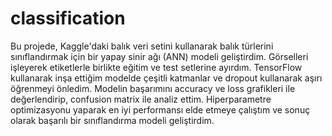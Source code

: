 # classification
Bu projede, Kaggle'daki balık veri setini kullanarak balık türlerini sınıflandırmak için bir yapay sinir ağı (ANN) modeli geliştirdim. Görselleri işleyerek etiketlerle birlikte eğitim ve test setlerine ayırdım. TensorFlow kullanarak inşa ettiğim modelde çeşitli katmanlar ve dropout kullanarak aşırı öğrenmeyi önledim. Modelin başarımını accuracy ve loss grafikleri ile değerlendirip, confusion matrix ile analiz ettim. Hiperparametre optimizasyonu yaparak en iyi performansı elde etmeye çalıştım ve sonuç olarak başarılı bir sınıflandırma modeli geliştirdim.
